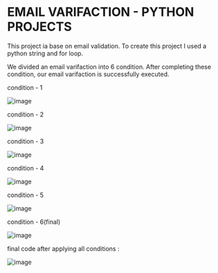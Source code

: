 # EMAIL VARIFACTION - PYTHON PROJECTS
This project ia base on email validation. To create this project I used a python string and for loop.

We divided an email varifaction into 6 condition. After completing these condition, our email varifaction is successfully executed.

condition - 1 

![image](https://user-images.githubusercontent.com/109716461/183668437-cab210dc-52cc-4d02-8e18-87600fbed5bb.png)


condition - 2

![image](https://user-images.githubusercontent.com/109716461/183670325-cbd63e90-c7d2-4ac2-aa6c-fdcac074a932.png)


condition - 3

![image](https://user-images.githubusercontent.com/109716461/183670422-c6927b40-b51c-4f56-ae8e-833f8ef00a30.png)


condition - 4

![image](https://user-images.githubusercontent.com/109716461/183670526-c8414df3-2cb5-49bc-8f83-be64eae3bdd8.png)


condition - 5

![image](https://user-images.githubusercontent.com/109716461/183670581-60d6e244-f388-462a-98c1-323c30a0dc11.png)


condition - 6(final)


![image](https://user-images.githubusercontent.com/109716461/183670691-1e4cab60-ab12-434e-845c-d0e048f8264c.png)



final code after applying all conditions :

![image](https://user-images.githubusercontent.com/109716461/183671312-d5e91dbd-7960-47de-84d0-222dd5840a67.png)



